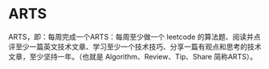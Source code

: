 # ARTS
ARTS，即：每周完成一个ARTS：每周至少做一个 leetcode 的算法题、阅读并点评至少一篇英文技术文章、学习至少一个技术技巧、分享一篇有观点和思考的技术文章，至少坚持一年。（也就是 Algorithm、Review、Tip、Share 简称ARTS）。

